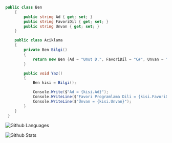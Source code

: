 ```csharp
public class Ben
    {
        public string Ad { get; set; }
        public string FavoriDil { get; set; }
        public string Unvan { get; set; }
    }

    public class Aciklama
    {
        private Ben Bilgi()
        {
            return new Ben {Ad = "Umut D.", FavoriDil = "C#", Unvan = "Lüzumsuz İşler Müdürü"};
        }

        public void Yaz()
        {
            Ben kisi = Bilgi();

            Console.Write($"Ad = {kisi.Ad}");
            Console.WriteLine($"Favori Programlama Dili = {kisi.FavoriDil}");
            Console.WriteLine($"Ünvan = {kisi.Unvan}");
        }
    }
 }
```

![Github Languages](https://github-readme-stats.vercel.app/api/top-langs/?username=umut-d&layout=compact&hide=html)

![Github Stats](https://readmestats.vercel.app/api?username=umut-d&show_icons=true&title_color=333&icon_color=d43111&count_private=true&include_all_commits=true)
